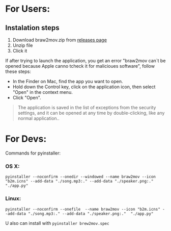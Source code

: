 # For Users:

## Instalation steps
1. Download braw2mov.zip from [releases page](https://github.com/HappyCthulhu/braw_to_mov/releases/tag/latest)
2. Unzip file
3. Click it

If after trying to launch the application, you get an error "braw2mov can`t be opened because Apple canno tcheck it for malicioues software", follow these steps:

- In the Finder on Mac, find the app you want to open.
- Hold down the Control key, click on the application icon, then select "Open" in the context menu.
- Click "Open".

> The application is saved in the list of exceptions from the security settings, and it can be opened at any time by double-clicking, like any normal application..

# For Devs:

Commands for pyinstaller:
### OS X:
```
pyinstaller --noconfirm --onedir --windowed --name braw2mov --icon "b2m.icns" --add-data "./song.mp3:." --add-data "./speaker.png:."  "./app.py"
```

### Linux:
```
pyinstaller --noconfirm --onefile  --name braw2mov --icon "b2m.icns" --add-data "./song.mp3:." --add-data "./speaker.png:."  "./app.py"

```

U also can install with `pyinstaller brew2mov.spec`
